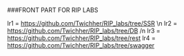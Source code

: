 ###FRONT PART FOR RIP LABS

lr1 = https://github.com/Twichher/RIP_labs/tree/SSR \n
lr2 = https://github.com/Twichher/RIP_labs/tree/DB /n
lr3 = https://github.com/Twichher/RIP_labs/tree/rest
lr4 = https://github.com/Twichher/RIP_labs/tree/swagger
